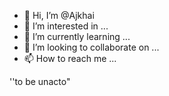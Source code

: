 - 👋 Hi, I’m @Ajkhai
- 👀 I’m interested in ...
- 🌱 I’m currently learning ...
- 💞️ I’m looking to collaborate on ...
- 📫 How to reach me ...

<!---
Ajkhai/Ajkhai is a ✨ special ✨ repository because its `README.md` (this file) appears on your GitHub profile.
You can click the Preview link to take a look at your changes.
---> ''to be unacto"
